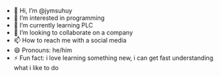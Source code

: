 - 👋 Hi, I’m @jymsuhuy
- 👀 I’m interested in programming
- 🌱 I’m currently learning PLC
- 💞️ I’m looking to collaborate on a company
- 📫 How to reach me with a social media
- 😄 Pronouns: he/him
- ⚡ Fun fact: i love learning something new, i can get fast understanding what i like to do

<!---
jymsuhuy/jymsuhuy is a ✨ special ✨ repository because its `README.md` (this file) appears on your GitHub profile.
You can click the Preview link to take a look at your changes.
--->
